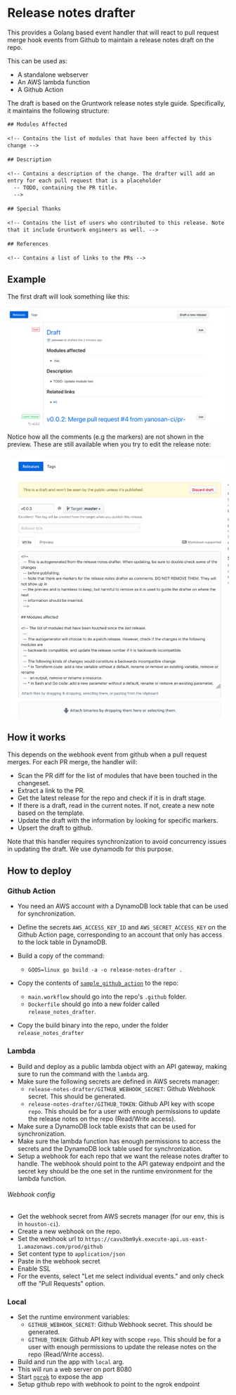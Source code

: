 # Release notes drafter

This provides a Golang based event handler that will react to pull request merge hook events from Github to maintain a
release notes draft on the repo.

This can be used as:

- A standalone webserver
- An AWS lambda function
- A Github Action

The draft is based on the Gruntwork release notes style guide. Specifically, it maintains the following structure:

```
## Modules Affected

<!-- Contains the list of modules that have been affected by this change -->

## Description

<!-- Contains a description of the change. The drafter will add an entry for each pull request that is a placeholder
  -- TODO, containing the PR title.
  -->

## Special Thanks

<!-- Contains the list of users who contributed to this release. Note that it include Gruntwork engineers as well. -->

## References

<!-- Contains a list of links to the PRs -->
```

## Example

The first draft will look something like this:

![draft example image](./_docs/example-draft.png)

Notice how all the comments (e.g the markers) are not shown in the preview. These are still available when you try to
edit the release note:

![draft example edit image](./_docs/example-draft-edit.png)


## How it works

This depends on the webhook event from github when a pull request merges. For each PR merge, the handler will:

- Scan the PR diff for the list of modules that have been touched in the changeset.
- Extract a link to the PR.
- Get the latest release for the repo and check if it is in draft stage.
- If there is a draft, read in the current notes. If not, create a new note based on the template.
- Update the draft with the information by looking for specific markers.
- Upsert the draft to github.

Note that this handler requires synchronization to avoid concurrency issues in updating the draft. We use dynamodb for
this purpose.


## How to deploy

### Github Action

- You need an AWS account with a DynamoDB lock table that can be used for synchronization.
- Define the secrets `AWS_ACCESS_KEY_ID` and `AWS_SECRET_ACCESS_KEY` on the Github Action page, corresponding to an
  account that only has access to the lock table in DynamoDB.

- Build a copy of the command:
    - `GOOS=linux go build -a -o release-notes-drafter .`

- Copy the contents of [`sample_github_action`](./sample_github_action) to the repo:
    - `main.workflow` should go into the repo's `.github` folder.
    - `Dockerfile` should go into a new folder called `release_notes_drafter`.

- Copy the build binary into the repo, under the folder `release_notes_drafter`


### Lambda

<!-- TODO: see if github has static ips we can use for ip whitelisting -->

- Build and deploy as a public lambda object with an API gateway, making sure to run the command with the `lambda` arg.
- Make sure the following secrets are defined in AWS secrets manager:
    * `release-notes-drafter/GITHUB_WEBHOOK_SECRET`: Github Webhook secret. This should be generated.
    * `release-notes-drafter/GITHUB_TOKEN`: Github API key with scope `repo`. This should be for a user with enough
      permissions to update the release notes on the repo (Read/Write access).
- Make sure a DynamoDB lock table exists that can be used for synchronization.
- Make sure the lambda function has enough permissions to access the secrets and the DynamoDB lock table used for
  synchronization.
- Setup a webhook for each repo that we want the release notes drafter to handle. The webhook should point to the API
  gateway endpoint and the secret key should be the one set in the runtime environment for the lambda function.

###### Webhook config

- Get the webhook secret from AWS secrets manager (for our env, this is in `houston-ci`).
- Create a new webhook on the repo.
- Set the webhook url to `https://cavu3bm9yk.execute-api.us-east-1.amazonaws.com/prod/github`
- Set content type to `application/json`
- Paste in the webhook secret
- Enable SSL
- For the events, select "Let me select individual events." and only check off the "Pull Requests" option.


### Local

- Set the runtime environment variables:
    * `GITHUB_WEBHOOK_SECRET`: Github Webhook secret. This should be generated.
    * `GITHUB_TOKEN`: Github API key with scope `repo`. This should be for a user with enough permissions to update
      the release notes on the repo (Read/Write access).
- Build and run the app with `local` arg.
- This will run a web server on port 8080
- Start [`ngrok`](https://ngrok.com/) to expose the app
- Setup github repo with webhook to point to the ngrok endpoint
